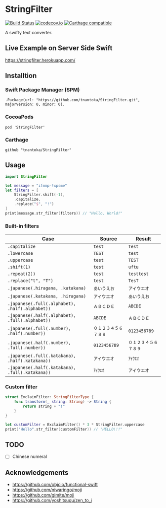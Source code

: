 # StringFilter

[![Build Status](https://travis-ci.org/tnantoka/StringFilter.svg?branch=master)](https://travis-ci.org/tnantoka/StringFilter) [![codecov.io](https://codecov.io/github/tnantoka/StringFilter/coverage.svg?branch=master)](https://codecov.io/github/tnantoka/StringFilter?branch=master) [![Carthage compatible](https://img.shields.io/badge/Carthage-compatible-4BC51D.svg?style=flat)](https://github.com/Carthage/Carthage)

A swifty text converter.

## Live Example on Server Side Swift

https://stringfilter.herokuapp.com/

## Installtion

### Swift Package Manager (SPM)

```:swift
.Package(url: "https://github.com/tnantoka/StringFilter.git", majorVersion: 0, minor: 0),
```

### CocoaPods

```:ruby
pod 'StringFilter'
```

### Carthage

```
github "tnantoka/StringFilter"
```

## Usage

```swift
import StringFilter

let message = "ifmmp-!xpsme"
let filters = [
    StringFilter.shift(-1),
    .capitalize,
    .replace("$", "!")
]
print(message.str_filter(filters)) // "Hello, World!"
```

### Built-in filters

Case | Source | Result
--- | --- | ---
`.capitalize` | `test` | `Test`
`.lowercase` | `TEST` | `test`
`.uppercase` | `test` | `TEST`
`.shift(1)` | `test` | `uftu`
`.repeat(2))` | `test` | `testtest`
`.replace("t", "T")` | `test` | `TesT`
`.japanese(.hiragana, .katakana)` | `あいうえお` | `アイウエオ`
`.japanese(.katakana, .hiragana)` | `アイウエオ` | `あいうえお`
`.japanese(.full(.alphabet), .half(.alphabet))` | `ＡＢＣＤＥ` | `ABCDE`
`.japanese(.half(.alphabet), .full(.alphabet))` | `ABCDE` | `ＡＢＣＤＥ`
`.japanese(.full(.number), .half(.number))` | `０１２３４５６７８９` | `0123456789`
`.japanese(.half(.number), .full(.number))` | `0123456789` | `０１２３４５６７８９`
`.japanese(.full(.katakana), .half(.katakana))` | `アイウエオ` | `ｱｲｳｴｵ`
`.japanese(.half(.katakana), .full(.katakana))` | `ｱｲｳｴｵ` | `アイウエオ`

### Custom filter

```swift
struct ExclaimFilter: StringFilterType {
    func transform(_ string: String) -> String {
        return string + "!"
    }
}

let customFilter = ExclaimFilter() * 3 * StringFilter.uppercase
print("Hello".str_filter(customFilter)) // "HELLO!!!"
```

## TODO

- [ ] Chinese numeral

## Acknowledgements

- https://github.com/objcio/functional-swift
- https://github.com/niwaringo/moji
- https://github.com/gimite/moji
- https://github.com/yoshitsugu/zen_to_i

